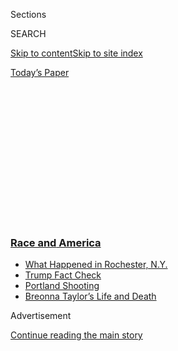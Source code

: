 <div id="app">

<div>

<div>

<div>

<div class="NYTAppHideMasthead css-1q2w90k e1suatyy0">

<div class="section css-ui9rw0 e1suatyy2">

<div class="css-eph4ug er09x8g0">

<div class="css-6n7j50">

</div>

<span class="css-1dv1kvn">Sections</span>

<div class="css-10488qs">

<span class="css-1dv1kvn">SEARCH</span>

</div>

[Skip to content](#site-content)[Skip to site
index](#site-index)

</div>

<div class="css-10698na e1huz5gh0">

</div>

</div>

<div id="masthead-bar-one" class="section hasLinks css-15hmgas e1csuq9d3">

<div class="css-uqyvli e1csuq9d0">

</div>

<div class="css-1uqjmks e1csuq9d1">

</div>

<div class="css-9e9ivx">

[](https://myaccount.nytimes3xbfgragh.onion/auth/login?response_type=cookie&client_id=vi)

</div>

<div class="css-1bvtpon e1csuq9d2">

[Today’s
Paper](https://www.nytimes3xbfgragh.onion/section/todayspaper)

</div>

</div>

</div>

</div>

<div data-aria-hidden="false">

<div id="site-content" data-role="main">

<div>

<div class="css-1aor85t" style="opacity:0.000000001;z-index:-1;visibility:hidden">

<div class="css-1hqnpie">

<div class="css-epjblv">

<span class="css-100wwgy">Today’s Chefs Are Honoring a Vital Tradition:
Feeding the
Revolution</span>

</div>

<div class="css-k008qs">

<div class="css-o5pzib">

<span class="css-18z7m18"></span>

<div>

</div>

</div>

<span class="css-1n6z4y">https://nyti.ms/3b6WXjM</span>

<div class="css-1705lsu">

<div class="css-4xjgmj">

<div class="css-4skfbu" data-role="toolbar" data-aria-label="Social Media Share buttons, Save button, and Comments Panel with current comment count" data-testid="share-tools">

  - 
  - 
  - 
  - 
    
    <div class="css-6n7j50">
    
    </div>

  - 

</div>

</div>

</div>

</div>

</div>

</div>

<div class="css-13pd83m">

<div class="css-l9svim">

### [<span class="css-pa1jbp"><span class="css-1rxm0ex">Race and</span><span class="css-1rxm0ex"> America</span></span>](https://www.nytimes3xbfgragh.onion/news-event/george-floyd-protests-minneapolis-new-york-los-angeles?name=styln-george-floyd&region=TOP_BANNER&block=storyline_menu_recirc&action=click&pgtype=Article&impression_id=635b5c60-f287-11ea-96c9-f92c07a4cad0&variant=undefined)

  - <span class="css-ousu42">[What Happened in Rochester,
    N.Y.](https://www.nytimes3xbfgragh.onion/2020/09/04/nyregion/rochester-police-daniel-prude.html?name=styln-george-floyd&region=TOP_BANNER&block=storyline_menu_recirc&action=click&pgtype=Article&impression_id=635b5c61-f287-11ea-96c9-f92c07a4cad0&variant=undefined)</span>
  - <span class="css-ousu42">[Trump Fact
    Check](https://www.nytimes3xbfgragh.onion/2020/09/01/us/politics/trump-fact-check-protests.html?name=styln-george-floyd&region=TOP_BANNER&block=storyline_menu_recirc&action=click&pgtype=Article&impression_id=635b5c62-f287-11ea-96c9-f92c07a4cad0&variant=undefined)</span>
  - <span class="css-ousu42">[Portland
    Shooting](https://www.nytimes3xbfgragh.onion/2020/08/30/us/portland-shooting-explained.html?name=styln-george-floyd&region=TOP_BANNER&block=storyline_menu_recirc&action=click&pgtype=Article&impression_id=635b8370-f287-11ea-96c9-f92c07a4cad0&variant=undefined)</span>
  - <span class="css-ousu42">[Breonna Taylor’s Life and
    Death](https://www.nytimes3xbfgragh.onion/2020/08/30/us/breonna-taylor-police-killing.html?name=styln-george-floyd&region=TOP_BANNER&block=storyline_menu_recirc&action=click&pgtype=Article&impression_id=635b8371-f287-11ea-96c9-f92c07a4cad0&variant=undefined)</span>

</div>

</div>

<div id="top-wrapper" class="css-1sy8kpn">

<div id="top-slug" class="css-l9onyx">

Advertisement

</div>

[Continue reading the main
story](#after-top)

<div class="ad top-wrapper" style="text-align:center;height:100%;display:block;min-height:250px">

<div id="top" class="place-ad" data-position="top" data-size-key="top">

</div>

</div>

<div id="after-top">

</div>

</div>

<div id="sponsor-wrapper" class="css-1hyfx7x">

<div id="sponsor-slug" class="css-19vbshk">

Supported by

</div>

[Continue reading the main
story](#after-sponsor)

<div id="sponsor" class="ad sponsor-wrapper" style="text-align:center;height:100%;display:block">

</div>

<div id="after-sponsor">

</div>

</div>

<div class="section meteredContent css-yw67de" name="articleBody" itemprop="articleBody">

<div class="css-79elbk" data-testid="photoviewer-wrapper">

<div class="css-z3e15g" data-testid="photoviewer-wrapper-hidden">

</div>

<div class="css-1a48zt4 ehw59r15" data-testid="photoviewer-children">

![<span class="css-1l9o2ey e13ogyst0" data-aria-hidden="true">From left:
the New York-based activist Gaïana Joseph — a co-founder of Fuel the
People, a nonprofit that serves foods at demonstrations — her mother,
Louisena Dufleurant Joseph, and the writer Klancy Miller created their
ideal meal of the resistance for T, including, from left, a vanilla-rose
cake from the Williamsburg bakery Luckybird, Dufleurant Joseph’s Creole
chicken with pikliz (pickled cabbage slaw), beef and lentil sambusas
from the West Harlem Ethiopian restaurant Massawa, Dufleurant Joseph’s
Haitian-style braised oxtail with pikliz and Miller’s
jalapeño-watermelon salad alongside her vegan pesto-and-tomato
pizza.</span><span class="css-1nlbvxy e1z0qqy90" itemprop="copyrightHolder"><span class="css-1ly73wi e1tej78p0">Credit...</span><span>Photographs
by Joshua Kissi. Prop styling by Beth Pakradooni. Digital tech: Faisal
Mohammed. Photo assistant: Fela
Raymond</span></span>](https://static01.graylady3jvrrxbe.onion/images/2020/08/30/t-magazine/30tmag-hunger/30tmag-hunger-articleLarge.jpg?quality=75&auto=webp&disable=upscale)

</div>

</div>

<div class="css-1fanzo5 StoryBodyCompanionColumn">

<div class="css-53u6y8">

<div class="css-1vkm6nb ehdk2mb0">

# Today’s Chefs Are Honoring a Vital Tradition: Feeding the Revolution

</div>

As Americans have taken to the streets demanding racial justice,
restaurants and nonprofits have provided meals for them, building upon a
long legacy of food as resistance.

<div class="css-1wlr991">

<div class="css-18e8msd">

<div class="css-1lhhykl epjyd6m0">

<div class="css-1baulvz">

By <span class="css-1baulvz last-byline" itemprop="name">Ligaya
Mishan</span>

</div>

</div>

</div>

</div>

Aug. 28, 2020

THE KITCHEN IS an arsenal. Bring out the pots and pans and bang them
like drums, clash lids, whack spoons. That the weapons are so humble is
the point: everyday essentials, available to all. Orchestras equipped
like this once paraded through medieval Europe, in the traditions of the
French charivari and its English equivalent, “rough music,” descending
on the homes of those believed to have betrayed social mores — what the
English folk historian Violet Alford called “the beginning of popular
justice.” This took on a more political tone in the mid-19th century,
with housewives in Paris bashing pans outside their landlords’ windows,
demanding relief from rent. Today, such disruptive noisemaking has been
borrowed as a form of collective action around the world, often under
the name *cacerolazo* (from the Spanish for “casserole”), popularized by
a 1971 demonstration against food shortages in Chile in which more than
5,000 women took to the streets rattling pots, the emptiness of which
gave testament to their cause.

Food has always been central to resistance, because its lack is the most
fundamental of inequities. What kind of society lets its own people
starve, whether by negligence or knowing exploitation? When global food
prices spiked in 2008 and again in 2010, due in part to rampant,
unregulated speculation in agricultural commodity futures as well as
droughts and desertification of arable lands brought on by climate
change, more than a hundred million people were pushed into poverty,
leading to civil unrest from Senegal to Uzbekistan, Nepal to Peru.
Against this backdrop, the Arab Spring started, arguably, with an apple
— two baskets of them, to be exact, confiscated by a market inspector
in December 2010 from Mohamed Bouazizi, a 26-year-old
fruit-and-vegetable vendor in the small town of Sidi Bouzid, Tunisia.
This was just the latest offense in a longstanding pattern of
corruption, but this time the young man said: *No more*. He set himself
on fire in front of a government building and died in a hospital three
weeks later, inspiring protests across the country that within a month
had ended the rule of the president of 23
years.

</div>

</div>

<div>

</div>

<div class="css-a7yk8a e73j0it0">

<div class="css-1xdhyk6 erfvjey0">

<span class="css-1ly73wi e1tej78p0">Image</span>

<div class="css-zjzyr8">

<div data-testid="lazyimage-container" style="height:521.3555555555556px">

</div>

</div>

</div>

<span class="css-1l9o2ey e13ogyst0" data-aria-hidden="true">Chilean
women in the streets with pots and pans in the early
1970s.</span><span class="css-1nlbvxy e1z0qqy90" itemprop="copyrightHolder"><span class="css-1ly73wi e1tej78p0">Credit...</span><span>via
Dsausa.Org</span></span>

<div class="css-1xdhyk6 erfvjey0">

<span class="css-1ly73wi e1tej78p0">Image</span>

<div class="css-zjzyr8">

<div data-testid="lazyimage-container" style="height:521.3555555555556px">

</div>

</div>

</div>

<span class="css-1l9o2ey e13ogyst0" data-aria-hidden="true">Mahatma
Gandhi on the 1930 salt march in Dandi, Gujurat, India, a protest
against the monopoly of the British colonial government’s salt
production.</span><span class="css-1nlbvxy e1z0qqy90" itemprop="copyrightHolder"><span class="css-1ly73wi e1tej78p0">Credit...</span><span>Rühe/UIllstein
Bild/Getty Images</span></span>

</div>

<div class="css-1fanzo5 StoryBodyCompanionColumn">

<div class="css-53u6y8">

No food is too small to tip the balance. Consider the machinations
surrounding an ingredient as basic and imperative as salt, which the
Indian leader Mahatma Gandhi described as “perhaps the greatest
necessity of life” after air and water. In the first century B.C.,
Emperor Zhao of the Western Han dynasty in China convened a debate
between bureaucrats who favored a state monopoly on salt, enabling them
to inflate the price, and Confucian scholars who questioned the
government’s elevation of gain over righteousness. “Never should
material profit appear as a motive of government,” the scholars argued,
to which the worldly emperor replied with a sniff: “You put all your
faith in the past and turn your backs upon the present.” For centuries,
this dominion proved so lucrative — at one point during the Tang dynasty
(A.D. 618-907), cash income from salt yielded over half of all
government revenue, and during the Yuan (1279-1368), up to 80 percent —
that it survived the fall of multiple dynasties and the rise of the
Communist Party and was not abolished until 2014, the longest-lasting
monopoly in history. China was not alone: The much-despised gabelle, a
tax first imposed on salt in France in the 13th century and at times
soaring to 10 times the cost of producing salt in the first place,
became a rallying cry for the French Revolution and likely contributed
to the deaths of dozens of tax collectors at the guillotine; and in
1930, Gandhi defied the British Raj’s monopoly on what he called “the
only condiment of the poor” by stooping to grasp a fistful of mud and
salt on the tidal flats of a coastal village in the western state of
Gujarat.

</div>

</div>

<div class="css-1fanzo5 StoryBodyCompanionColumn">

<div class="css-53u6y8">

In a revolutionary context, food is at once literal and symbolic, a
totem of power and its usurpation. For Black Americans in the late
1950s, Coca-Cola was at once ubiquitous and forbidden: At segregated
soda fountains and lunch counters, it was accessible only to white
people until the civil rights activist Carol Parks Hahn and 30 fellow
students took seats in [Dockum Drug
Store](https://www.npr.org/templates/story/story.php?storyId=6355095) in
Wichita, Kan., in 1958 and ordered the soft drink. They were denied but
remained, sitting in shifts, returning day after day, asking for a Coke
— that icon of Americana, that badge of belonging — until the owner
capitulated and agreed to serve everyone.

</div>

</div>

<div class="css-79elbk" data-testid="photoviewer-wrapper">

<div class="css-z3e15g" data-testid="photoviewer-wrapper-hidden">

</div>

<div class="css-1a48zt4 ehw59r15" data-testid="photoviewer-children">

<div class="css-1xdhyk6 erfvjey0">

<span class="css-1ly73wi e1tej78p0">Image</span>

<div class="css-zjzyr8">

<div data-testid="lazyimage-container" style="height:330.6px">

</div>

</div>

</div>

<span class="css-1l9o2ey e13ogyst0" data-aria-hidden="true">A clipping
from the the front page of the Aug. 7, 1958, issue of The Enlightener,
an African-American paper in Wichita, Kan., showing the sit-in at Dockum
Drug
Store.</span><span class="css-1nlbvxy e1z0qqy90" itemprop="copyrightHolder"><span class="css-1ly73wi e1tej78p0">Credit...</span><span>Courtesy
of the Wichita-Sedgewick County Historical Museum</span></span>

</div>

</div>

<div class="css-1fanzo5 StoryBodyCompanionColumn">

<div class="css-53u6y8">

Again, it’s the mundanity of the food, its theoretical availability to
all, that reveals how exclusion and oppression are built into the
everyday, tacitly permitted by those who benefit from the system. Marie
Antoinette, the 18th-century Austrian archduchess later executed as the
queen of France, never said, “Let them eat cake” — the French
philosopher Jean-Jacques Rousseau attributed a similar phrase to
another, anonymous royal in his “Confessions,” written before she even
married the dauphin — but we want to believe she did because it so
perfectly captures our sense of a world in which the haves blithely or
willfully disregard the constraints on the have-nots. The slogan “Eat
the rich,” itself falsely credited to Rousseau and newly popular as a
battle cry among agitators for change, gleefully turns this notion
around: When we run out of sustenance, when our cupboards are bare, the
Marie Antoinettes of the world will be our feast, the frivolous thing we
will be forced to consume.

</div>

</div>

<div>

</div>

<div class="css-1fanzo5 StoryBodyCompanionColumn">

<div class="css-53u6y8">

TO EAT THE RICH is of course mere rhetoric, a fantasy of vengeance. The
terrible irony is that for those in extremis, one of the most radical
forms of protest is to shun food entirely — to visit violence on
oneself, turning it inward, internalizing the crime of the oppressor so
that its corrosive impact is made manifest to the world. The history of
hunger strikes is long, going back to the age-old Indian custom of
dharna (historically, sitting at the threshold of a debtor and fasting
until the debt was cleared, and today a more general term for a sit-in)
and the Celtic troscad, which predated Christianity’s arrival in Ireland
in the early fifth century. This was not mere ritual: Troscad was a
legally sanctioned means of extracting justice from someone of higher
rank and a rare tool of the poor “against the mighty,” as the late 19th-
and early 20th-century Irish nationalist Laurence Ginnell wrote. Once
all other avenues of redress had been attempted and exhausted, you would
wait publicly at the doorstep of the wrongdoer and refuse to eat until
reparations were made. The act of self-starvation so disrupted the
social order, some thought it took on a supernatural aura, with the
intimation that the damage done to the victim’s body would redound upon
the offending party, exacting a spiritual price. (There were legal
consequences to fear, too, including, in some circumstances, a doubling
of the amount of reparations required.)

If the potency of troscad rested in part on the bonds and expectations
of a small community, where refusing hospitality to a guest at your door
was a mark of dishonor, the modern hunger strike has had to rely on a
broader sense of outrage. Sometimes this is achieved by exposing the
callousness of the oppressor, as in the case of imprisoned suffragists
in early 20th-century England, who were subject to brutal force-feedings
that broke teeth and caused internal injuries, drawing widespread public
condemnation. In 1981, 10 members of the Irish Republican Army were
allowed to starve to death over months in a paramilitary-style prison in
Northern Ireland, their troscad — and request to be recognized as
political prisoners instead of common criminals — unanswered; some in
the British press greeted their deaths as a victory (“I will shed no
tears,” one newspaper editor wrote), but the world spoke out against
such indifference, and across Ireland, the dead were mourned and
celebrated as martyrs — the leader of the protest, Bobby Sands, had been
elected to Parliament while on strike, and upward of 70,000 people
attended his funeral — pressuring the British government to improve
prison
conditions.

<div class="css-79elbk" data-testid="photoviewer-wrapper">

<div class="css-z3e15g" data-testid="photoviewer-wrapper-hidden">

</div>

<div class="css-1a48zt4 ehw59r15" data-testid="photoviewer-children">

<div class="css-zgakxe erfvjey0">

<span class="css-1ly73wi e1tej78p0">Image</span>

<div class="css-zjzyr8">

<div data-testid="lazyimage-container" style="height:566.4666666666666px">

</div>

</div>

</div>

<span class="css-1l9o2ey e13ogyst0" data-aria-hidden="true">A 1981
poster of imprisoned Irish Republican Army members to raise awareness of
the 1980-81 Irish hunger strike, distributed by the Irish Prisoners of
War Committee, New York
City.</span><span class="css-1nlbvxy e1z0qqy90" itemprop="copyrightHolder"><span class="css-1ly73wi e1tej78p0">Credit...</span><span>Stuart
Lutz/Gado/Getty Images</span></span>

</div>

</div>

To have moral force, the hunger strike had to be a last resort. For the
Irish nationalists, as outlined in a statement released on the day of
the strike, it was a “demonstration of our selflessness” — as opposed to
the selfishness of criminals out for personal gain — “and the justness
of our cause.” The student activists who occupied Tiananmen Square in
Beijing in the spring of 1989 explicitly framed their decision to stop
eating as a sacrifice on behalf of their country: “Although our bones
are still forming, although we are too young for death, we are ready to
leave you. We must go; we are answering the call of Chinese history.” In
keeping with the exalted language, the hunger strike was orchestrated as
spectacle, with more than 3,000 students eventually joining the fast and
some even rejecting water, accelerating their decline in Tiananmen’s
midday sun. Hundreds of thousands of supporters crowded the square, and
doctors and desperate parents hovered, ratcheting up the anxiety against
a backdrop of throbbing ambulance sirens as strikers lost consciousness
and were hauled off to the hospital. It wasn’t simply the students’
youth but their privilege as part of the educated class that made their
willingness to risk everything so persuasive; by starving themselves,
they earned credibility and galvanized the country — until the
government declared martial law and troops opened fire on the
protesters. In the aftermath, thousands were detained, and, decades
later, all references to the massacre continue to be censored within
China.

Gandhi, who endured 17 fasts in his resistance to British imperialism,
cautioned that, even when successful, a hunger strike could be merely
coercive rather than persuasive: Your opponents might make concessions
but not actually believe they’d done anything wrong. The result is a
temporary fix, a slapped-on bandage, rather than lasting change.

</div>

</div>

<div>

</div>

<div class="css-1fanzo5 StoryBodyCompanionColumn">

<div class="css-53u6y8">

PERHAPS THE MOST direct use of food as a weapon is its co-opting as
ammunition. Eggs once launched as projectiles at maudlin actors in
18th-century England are now wielded against politicians and masters of
the universe, along with milkshakes, custard pies and, in Greece,
yogurt. This isn’t flippant but strategic, for eggs, even if rotten and
foul, don’t wound like stones or grenades, instead delivering a dose of
humiliation that falls just shy of a proper felony (and its legal
consequences). Mockery likewise calls attention to unfair structures of
power: “Every joke is a tiny revolution,” the British writer George
Orwell wrote in 1945. “Whatever destroys dignity, and brings down the
mighty from their seats, preferably with a bump, is funny.” And throwing
the ingredients of what would otherwise make a meal both revokes their
promise of nourishment and subverts the notion of sharing food as an act
of hospitality and community, laying bare the lie behind our supposed
commitment as a society to take care of one another.

</div>

</div>

<div class="css-1fanzo5 StoryBodyCompanionColumn">

<div class="css-53u6y8">

But food can also be used to mend a broken social contract — to reaffirm
our bonds despite the failures of the system. In this, it may be the
stealthiest of weapons. To help fund the 1956 boycott of city buses in
Montgomery, Ala., the civil rights activist [Georgia
Gilmore](https://www.nytimes3xbfgragh.onion/2019/07/31/obituaries/georgia-gilmore-overlooked.html)
raised thousands of dollars — enough to keep the boycott going for 381
days — by recruiting women to cook and sell meals and desserts (fried
chicken sandwiches, poundcake, sweet-potato pie) as part of an
underground network she named the Club From Nowhere, kept secret so that
the women involved wouldn’t get fired by their white employers. In a
modern correlative, the writer Klancy Miller’s forthcoming magazine, For
the Culture, dedicated to Black women in the world of food and drink,
was funded in part by North Carolina bakers, who donated proceeds from
roasted-sweet-potato scones and peach doughnuts sold online this past
June and July. The Florida-born chef Kia Damon took Gilmore as a model
for her own Supper Club From Nowhere, which began in 2017 as a dinner
series showcasing her interpretations of ancestral recipes, working to
rectify the neglect and erasure of Black American heritage.

There is a step beyond this: acknowledging that cooking is inevitably
political, from the dishes we choose to make to where our ingredients
come from, but also, at the most basic level, in who gets to eat.
Nourishment is a prerequisite to equity. In June, Damon began
fund-raising to build a community kitchen and co-op grocery in Downtown
Brooklyn with a mission to distribute fresh produce and pantry goods to
people living in food deserts, which the United States Department of
Agriculture has historically defined as areas where residents have
little access to affordable, healthy food because of low income and
limited transportation options. (Some prefer the term “food apartheid”
to underscore that these deserts don’t exist by chance — that the market
forces that give rise to them are part of a larger system of
imbalance.)

</div>

</div>

<div class="css-79elbk" data-testid="photoviewer-wrapper">

<div class="css-z3e15g" data-testid="photoviewer-wrapper-hidden">

</div>

<div class="css-1a48zt4 ehw59r15" data-testid="photoviewer-children">

<div class="css-1xdhyk6 erfvjey0">

<span class="css-1ly73wi e1tej78p0">Image</span>

<div class="css-zjzyr8">

<div data-testid="lazyimage-container" style="height:247.46666666666667px">

</div>

</div>

</div>

<span class="css-1l9o2ey e13ogyst0" data-aria-hidden="true">Two young
boys eating during a free-breakfast-for-children program sponsored by
the Black Panther Party, New York City,
1969.</span><span class="css-1nlbvxy e1z0qqy90" itemprop="copyrightHolder"><span class="css-1ly73wi e1tej78p0">Credit...</span><span>
Bev Grant/Getty Images</span></span>

</div>

</div>

<div class="css-1fanzo5 StoryBodyCompanionColumn">

<div class="css-53u6y8">

“Hunger is one of the means of oppression,” the editors of the Black
Panther Party’s official newspaper wrote in 1969, when its members began
providing free breakfast to schoolchildren in Oakland, Calif. “How can
our children learn anything when most of their stomachs are empty?” Soon
the program expanded to party chapters from Milwaukee and New Orleans to
Brownsville, Brooklyn. At the time, J. Edgar Hoover, the director of the
F.B.I., called this act of charity “potentially the greatest threat to
efforts by authorities to neutralize the BPP and destroy what it stands
for,” without clarifying which he feared more: the boost it would give
to the Panthers’ image or the prospect of Black youth gaining greater
access to nutrition and education. Despite this animus, the federal
government eventually followed the Panthers’ lead; its own school
breakfast program, which had launched in limited form for around 80,000
students in 1966, was made permanent and national in 1975, and now feeds
more than 14 million children each day.

The issue of food insecurity in the United States is more urgent than
ever: Since March, the Covid-19 pandemic has cost tens of millions of
Americans their jobs, including nearly 40 percent of those with
household incomes under $40,000 a year. Food banks have seen up to a 200
percent increase in requests for help, with lines of cars and waits that
stretch for miles and hours. In the absence of a functional government
safety net, mutual-aid networks have sprung up — ad hoc, mobilized by
volunteers and buoyed by small donations, eschewing hierarchy in favor
of collective decisions — to deliver meals and food supplies to health
workers and families in need. Instead of accepting a failed system, you
build a new
one.

</div>

</div>

<div class="css-79elbk" data-testid="photoviewer-wrapper">

<div class="css-z3e15g" data-testid="photoviewer-wrapper-hidden">

</div>

<div class="css-1a48zt4 ehw59r15" data-testid="photoviewer-children">

<div class="css-1xdhyk6 erfvjey0">

<span class="css-1ly73wi e1tej78p0">Image</span>

<div class="css-zjzyr8">

<div data-testid="lazyimage-container" style="height:241.66666666666663px">

</div>

</div>

</div>

<span class="css-1l9o2ey e13ogyst0" data-aria-hidden="true">Donated
pizza is passed out in Zuccotti Park for members and supporters of the
Occupy Wall Street movement, Oct. 1,
2011.</span><span class="css-1nlbvxy e1z0qqy90" itemprop="copyrightHolder"><span class="css-1ly73wi e1tej78p0">Credit...</span><span>Mario
Tama/Getty Images</span></span>

</div>

</div>

<div class="css-1fanzo5 StoryBodyCompanionColumn">

<div class="css-53u6y8">

SINCE THE DEATH of [George
Floyd](https://www.nytimes3xbfgragh.onion/2020/05/31/us/george-floyd-investigation.html)
at the hands of the Minneapolis police in May, protesters have filled
the streets across the country, marching for hours. How to feed them? A
number of restaurants along the routes have opened their doors, their
whereabouts posted on crowdsourced online maps, doling out provisions
and in some cases turning their dining rooms into rudimentary clinics
for those caught in tear gas or hit by rubber bullets. Community
organizations hand out water and snacks. Often, the food is
astonishingly plentiful, as if transformed from a few loaves and fishes
— as when out-of-town donors from as far away as Greece arranged to
have pastrami sandwiches and pizzas sent by the dozen to Zuccotti Park
during the Occupy Wall Street protests in 2011, or when newlyweds
dropped off slices of wedding cake for the environmentalist group
Extinction Rebellion in London’s Trafalgar Square in
2019.

</div>

</div>

<div class="css-1fanzo5 StoryBodyCompanionColumn">

<div class="css-53u6y8">

<div class="css-79elbk" data-testid="photoviewer-wrapper">

<div class="css-z3e15g" data-testid="photoviewer-wrapper-hidden">

</div>

<div class="css-1a48zt4 ehw59r15" data-testid="photoviewer-children">

<div class="css-zgakxe erfvjey0">

<span class="css-1ly73wi e1tej78p0">Image</span>

<div class="css-zjzyr8">

<div data-testid="lazyimage-container" style="height:257.77777777777777px">

</div>

</div>

</div>

<span class="css-1l9o2ey e13ogyst0" data-aria-hidden="true">Fuel the
People provided over 1,000 meals for Juneteenth protesters in
Washington,
D.C.</span><span class="css-1nlbvxy e1z0qqy90" itemprop="copyrightHolder"><span class="css-1ly73wi e1tej78p0">Credit...</span><span>Courtesy
of Fuel the People</span></span>

</div>

</div>

But Gaïana Joseph and Allegra Massaro — who with their brothers
Roodharvens Joseph and Lorenzo Massaro founded the nonprofit Fuel the
People, which fed over 10,000 protesters in the first few weeks of
demonstrations in New York and Washington, D.C. — see another
opportunity: “to redistribute wealth back into the community,” Joseph
said. Cash donations, solicited on Instagram and contributed online, are
used to buy food from Black- and immigrant-owned restaurants, businesses
that have been struggling during the pandemic; when the restaurants pack
meals for protesters, Joseph and Massaro make sure that their logos are
affixed so that the protesters in turn might seek out the establishments
as future diners. They hope, too, to bring a wider audience to cuisines
outside the American mainstream by offering the likes of Ethiopian
sambusas and Haitian patties. “People are getting very good food,”
Massaro said with a laugh. Their volunteers — equipped with megaphones,
hand sanitizer, tear-gas repellent and the Legal Aid Society hotline
number in case of conflict with the police — ride bikes, some hauling
wagons, and pick up trash and recyclables along the way. At each
protest, they have hot food ready at the march’s end, kept warm in
insulated bags and served in a kind of mass communal dinner. Often,
everyone sits down — “they’ve done this work,” Joseph said, and they’ve
earned this rest, this chance to talk, look around and share, for a
moment, the possibility of change.

There is anger in resistance, but also jubilation. “Giving food to other
people is an act of love,” Joseph said, “an act of compassion.” And even
when the government set curfews, trying to quell the protests, people
still found a way to make themselves heard. They stood at their windows,
banging their pots and pans, clamoring for a better world.

</div>

</div>

<div>

</div>

<div class="css-1fanzo5 StoryBodyCompanionColumn">

<div class="css-53u6y8">

</div>

</div>

</div>

<div>

</div>

<div>

</div>

<div>

</div>

<div>

<div id="bottom-wrapper" class="css-1ede5it">

<div id="bottom-slug" class="css-l9onyx">

Advertisement

</div>

[Continue reading the main
story](#after-bottom)

<div id="bottom" class="ad bottom-wrapper" style="text-align:center;height:100%;display:block;min-height:90px">

</div>

<div id="after-bottom">

</div>

</div>

</div>

</div>

</div>

## Site Index

<div>

</div>

## Site Information Navigation

  - [© <span>2020</span> <span>The New York Times
    Company</span>](https://help.nytimes3xbfgragh.onion/hc/en-us/articles/115014792127-Copyright-notice)

<!-- end list -->

  - [NYTCo](https://www.nytco.com/)
  - [Contact
    Us](https://help.nytimes3xbfgragh.onion/hc/en-us/articles/115015385887-Contact-Us)
  - [Work with us](https://www.nytco.com/careers/)
  - [Advertise](https://nytmediakit.com/)
  - [T Brand Studio](http://www.tbrandstudio.com/)
  - [Your Ad
    Choices](https://www.nytimes3xbfgragh.onion/privacy/cookie-policy#how-do-i-manage-trackers)
  - [Privacy](https://www.nytimes3xbfgragh.onion/privacy)
  - [Terms of
    Service](https://help.nytimes3xbfgragh.onion/hc/en-us/articles/115014893428-Terms-of-service)
  - [Terms of
    Sale](https://help.nytimes3xbfgragh.onion/hc/en-us/articles/115014893968-Terms-of-sale)
  - [Site
    Map](https://spiderbites.nytimes3xbfgragh.onion)
  - [Help](https://help.nytimes3xbfgragh.onion/hc/en-us)
  - [Subscriptions](https://www.nytimes3xbfgragh.onion/subscription?campaignId=37WXW)

</div>

</div>

</div>

</div>

